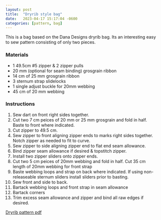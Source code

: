 ```yaml
---
layout: post
title:  "Dryrib style bag"
date:   2023-04-17 15:17:04 -0600
categories: [pattern, bag]
---
```

This is a bag based on the Dana Designs dryrib bag. Its an interesting easy to sew pattern consisting of only two pieces.

### Materials
- 1 49.5cm #5 zipper & 2 zipper pulls
- 20 mm (optional for seam binding) grosgrain ribbon
- 14 cm of 25 mm grosgrain ribbon
- 3 sternum strap slidelocks
- 1 single adjust buckle for 20mm webbing
- 45 cm of 20 mm webbing

### Instructions
1. Sew dart on front right sides together.
2. Cut two 7 cm peices of 20 mm or 25 mm grosgrain and fold in half. Baste to front where indicated.
3. Cut zipper to 49.5 cm. 
4. Sew zipper to front aligning zipper ends to marks right sides together. Notch zipper as needed to fit to curve.
5. Sew zipper to side aligning zipper end to flat end seam allowance.
6. Bind zipper seam allowance if desired & topstitch zipper.
7. Install two zipper sliders onto zipper ends.
8. Cut two 5 cm peices of 20mm webbing and fold in half. Cut 35 cm length of 20mm webbing for front strap
9. Baste webbing loops and strap on back where indicated. If using non-releaseable sternum sliders install sliders prior to basting.
10. Sew front and side to back.
11. Bartack webbing loops and front strap in seam allowance
12. Bartack corners
13. Trim excess seam allowance and zipper and bind all raw edges if desired.  


[Dryrib pattern pdf](https://github.com/dinnerplates/sewing/raw/main/patterns/dryrib.pdf)